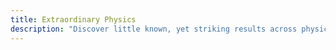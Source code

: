 ```yaml
---
title: Extraordinary Physics
description: "Discover little known, yet striking results across physics and mathematics. Written in an accessible way for semi-technical readers, yet with enough details to satisfy the more tech-savy readers."
---
```

